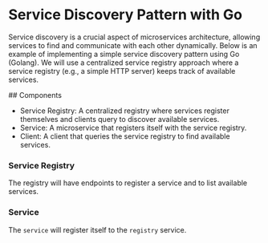# Service Discovery Pattern with Go

Service discovery is a crucial aspect of microservices architecture, allowing services to find and communicate with each other dynamically. Below is an example of implementing a simple service discovery pattern using Go (Golang). We will use a centralized service registry approach where a service registry (e.g., a simple HTTP server) keeps track of available services.

## Components
- Service Registry: A centralized registry where services register themselves and clients query to discover available services.
- Service: A microservice that registers itself with the service registry.
- Client: A client that queries the service registry to find available services.

### Service Registry

The registry will have endpoints to register a service and to list available services.

### Service

The `service` will register itself to the `registry` service.
